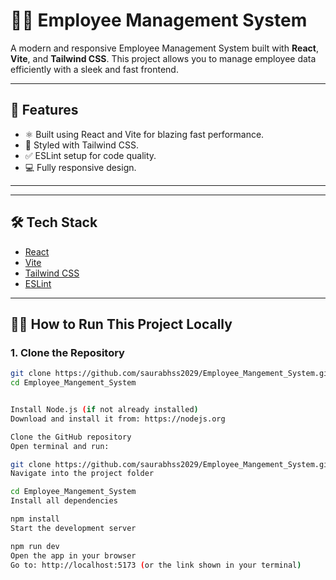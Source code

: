 # 🧑‍💼 Employee Management System

A modern and responsive Employee Management System built with **React**, **Vite**, and **Tailwind CSS**. This project allows you to manage employee data efficiently with a sleek and fast frontend.

---

## 🚀 Features

- ⚛️ Built using React and Vite for blazing fast performance.
- 🎨 Styled with Tailwind CSS.
- ✅ ESLint setup for code quality.
- 💻 Fully responsive design.

---


---

## 🛠️ Tech Stack

- [React](https://reactjs.org/)
- [Vite](https://vitejs.dev/)
- [Tailwind CSS](https://tailwindcss.com/)
- [ESLint](https://eslint.org/)

---

## 🧑‍💻 How to Run This Project Locally

### 1. **Clone the Repository**

```bash
git clone https://github.com/saurabhss2029/Employee_Mangement_System.git
cd Employee_Mangement_System


Install Node.js (if not already installed)
Download and install it from: https://nodejs.org

Clone the GitHub repository
Open terminal and run:

git clone https://github.com/saurabhss2029/Employee_Mangement_System.git
Navigate into the project folder

cd Employee_Mangement_System
Install all dependencies

npm install
Start the development server

npm run dev
Open the app in your browser
Go to: http://localhost:5173 (or the link shown in your terminal)




